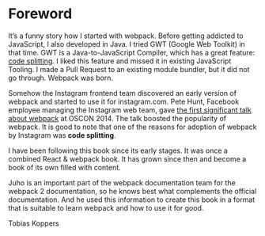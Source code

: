 # Foreword

It’s a funny story how I started with webpack. Before getting addicted to JavaScript, I also developed in Java. I tried GWT (Google Web Toolkit) in that time. GWT is a Java-to-JavaScript Compiler, which has a great feature: [code splitting](http://www.gwtproject.org/doc/latest/DevGuideCodeSplitting.html). I liked this feature and missed it in existing JavaScript Tooling. I made a Pull Request to an existing module bundler, but it did not go through. Webpack was born.

Somehow the Instagram frontend team discovered an early version of webpack and started to use it for instagram.com. Pete Hunt, Facebook employee managing the Instagram web team, gave [the first significant talk about webpack](https://www.youtube.com/watch?v=VkTCL6Nqm6Y) at OSCON 2014. The talk boosted the popularity of webpack. It is good to note that one of the reasons for adoption of webpack by Instagram was **code splitting**.

I have been following this book since its early stages. It was once a combined React & webpack book. It has grown since then and become a book of its own filled with content.

Juho is an important part of the webpack documentation team for the webpack 2 documentation, so he knows best what complements the official documentation. And he used this information to create this book in a format that is suitable to learn webpack and how to use it for good.

Tobias Koppers
